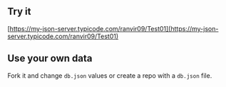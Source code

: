 ## Try it

[https://my-json-server.typicode.com/ranvir09/Test01](https://my-json-server.typicode.com/ranvir09/Test01)

## Use your own data

Fork it and change `db.json` values or create a repo with a `db.json` file.
